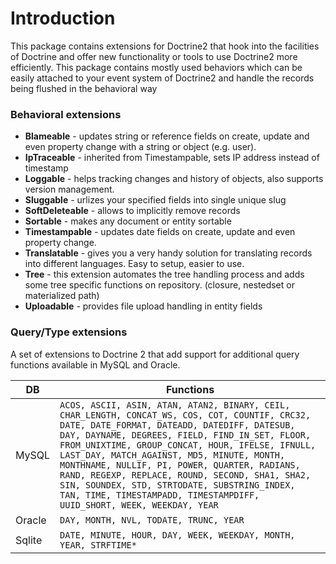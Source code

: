 # Introduction

This package contains extensions for Doctrine2 that hook into the facilities of Doctrine and offer new functionality 
or tools to use Doctrine2 more efficiently. This package contains mostly used behaviors which can be easily attached to your event system
of Doctrine2 and handle the records being flushed in the behavioral way

### Behavioral extensions

* __Blameable__ - updates string or reference fields on create, update and even property change with a string or object (e.g. user).
* __IpTraceable__ - inherited from Timestampable, sets IP address instead of timestamp
* __Loggable__ - helps tracking changes and history of objects, also supports version management.
* __Sluggable__ - urlizes your specified fields into single unique slug
* __SoftDeleteable__ - allows to implicitly remove records
* __Sortable__ - makes any document or entity sortable
* __Timestampable__ - updates date fields on create, update and even property change.
* __Translatable__ - gives you a very handy solution for translating records into different languages. Easy to setup, easier to use.
* __Tree__ - this extension automates the tree handling process and adds some tree specific functions on repository. (closure, nestedset or materialized path)
* __Uploadable__ - provides file upload handling in entity fields

### Query/Type extensions

A set of extensions to Doctrine 2 that add support for additional query
functions available in MySQL and Oracle.

| DB | Functions |
|--|---------|
| MySQL | `ACOS, ASCII, ASIN, ATAN, ATAN2, BINARY, CEIL, CHAR_LENGTH, CONCAT_WS, COS, COT, COUNTIF, CRC32, DATE, DATE_FORMAT, DATEADD, DATEDIFF, DATESUB, DAY, DAYNAME, DEGREES, FIELD, FIND_IN_SET, FLOOR, FROM_UNIXTIME, GROUP_CONCAT, HOUR, IFELSE, IFNULL, LAST_DAY, MATCH_AGAINST, MD5, MINUTE, MONTH, MONTHNAME, NULLIF, PI, POWER, QUARTER, RADIANS, RAND, REGEXP, REPLACE, ROUND, SECOND, SHA1, SHA2, SIN, SOUNDEX, STD, STRTODATE, SUBSTRING_INDEX, TAN, TIME, TIMESTAMPADD, TIMESTAMPDIFF, UUID_SHORT, WEEK, WEEKDAY, YEAR` |
| Oracle | `DAY, MONTH, NVL, TODATE, TRUNC, YEAR` |
| Sqlite | `DATE, MINUTE, HOUR, DAY, WEEK, WEEKDAY, MONTH, YEAR, STRFTIME*` |
